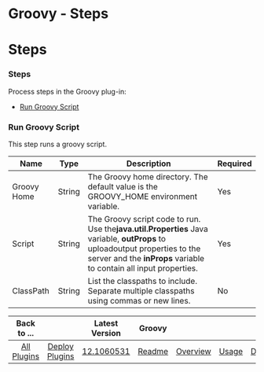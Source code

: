 
Groovy - Steps
==============

# Steps


### Steps




Process steps in the Groovy plug-in:

* [Run Groovy Script](#run_groovy_script)


### Run Groovy Script

This step runs a groovy script.


| Name | Type | Description | Required |
| --- | --- | --- | --- |
| Groovy Home | String | The Groovy home directory. The default value is the GROOVY\_HOME environment variable. | Yes |
| Script | String | The Groovy script code to run. Use the**java.util.Properties** Java variable, **outProps** to uploadoutput properties to the server and the **inProps** variable to contain all input properties. | Yes |
| ClassPath | String | List the classpaths to include. Separate multiple classpaths using commas or new lines. | No |



|Back to ...||Latest Version|Groovy ||||
| :---: | :---: | :---: | :---: | :---: | :---: | :---: |
|[All Plugins](../../index.md)|[Deploy Plugins](../README.md)|[12.1060531](https://raw.githubusercontent.com/UrbanCode/IBM-UCD-PLUGINS/main/files/Groovy/Groovy-12.1060531.zip)|[Readme](README.md)|[Overview](overview.md)|[Usage](usage.md)|[Downloads](downloads.md)|
